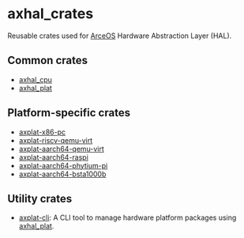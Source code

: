 # axhal_crates

Reusable crates used for [ArceOS](https://github.com/arceos-org/arceos) Hardware Abstraction Layer (HAL).

## Common crates

* [axhal_cpu](./axhal_cpu)
* [axhal_plat](./axhal_plat)

## Platform-specific crates

* [axplat-x86-pc](./platforms/axplat-x86-pc)
* [axplat-riscv-qemu-virt](./platforms/axplat-riscv-qemu-virt)
* [axplat-aarch64-qemu-virt](./platforms/axplat-riscv-qemu-virt)
* [axplat-aarch64-raspi](./platforms/axplat-aarch64-raspi)
* [axplat-aarch64-phytium-pi](./platforms/axplat-aarch64-raspi)
* [axplat-aarch64-bsta1000b](./platforms/axplat-aarch64-bsta1000b)

## Utility crates

* [axplat-cli](./axplat-cli): A CLI tool to manage hardware platform packages using [axhal_plat](https://github.com/arceos-org/axhal_crates/tree/main/axhal_plat).

